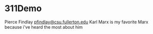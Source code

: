 # 311Demo
Pierce Findlay
pfindlay@csu.fullerton.edu
Karl Marx is my favorite Marx because i've heard the most about him
